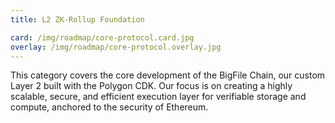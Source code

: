 ```yaml
---
title: L2 ZK-Rollup Foundation

card: /img/roadmap/core-protocol.card.jpg
overlay: /img/roadmap/core-protocol.overlay.jpg
---
```

This category covers the core development of the BigFile Chain, our custom Layer 2 built with the Polygon CDK. Our focus is on creating a highly scalable, secure, and efficient execution layer for verifiable storage and compute, anchored to the security of Ethereum.
  
